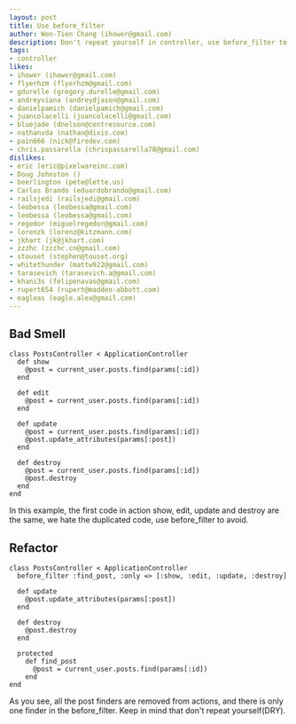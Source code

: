 ```yaml
---
layout: post
title: Use before_filter
author: Wen-Tien Chang (ihower@gmail.com)
description: Don't repeat yourself in controller, use before_filter to avoid duplicated codes.
tags:
- controller
likes:
- ihower (ihower@gmail.com)
- flyerhzm (flyerhzm@gmail.com)
- gdurelle (gregory.durelle@gmail.com)
- andreyviana (andreydjason@gmail.com)
- danielpamich (danielpamich@gmail.com)
- juancolacelli (juancolacelli@gmail.com)
- bluejade (dnelson@centresource.com)
- nathanvda (nathan@dixis.com)
- pain666 (nick@firedev.com)
- chris.passarella (chrispassarella78@gmail.com)
dislikes:
- eric (eric@pixelwareinc.com)
- Doug Johnston ()
- beerlington (pete@lette.us)
- Carlos Brando (eduardobrando@gmail.com)
- railsjedi (railsjedi@gmail.com)
- leobessa (leobessa@gmail.com)
- leobessa (leobessa@gmail.com)
- regedor (miguelregedor@gmail.com)
- lorenzk (lorenz@kitzmann.com)
- jkhart (jk@jkhart.com)
- zzzhc (zzzhc.cn@gmail.com)
- stouset (stephen@touset.org)
- whitethunder (mattw922@gmail.com)
- tarasevich (tarasevich.a@gmail.com)
- khani3s (felipenavas@gmail.com)
- rupert654 (rupert@madden-abbott.com)
- eagleas (eagle.alex@gmail.com)
---
```

Bad Smell
---------

    class PostsController < ApplicationController
      def show
        @post = current_user.posts.find(params[:id])
      end
    
      def edit
        @post = current_user.posts.find(params[:id])
      end
    
      def update
        @post = current_user.posts.find(params[:id])
        @post.update_attributes(params[:post])
      end
    
      def destroy
        @post = current_user.posts.find(params[:id])
        @post.destroy
      end
    end

In this example, the first code in action show, edit, update and destroy are the same, we hate the duplicated code, use before_filter  to avoid.

Refactor
--------

    class PostsController < ApplicationController
      before_filter :find_post, :only => [:show, :edit, :update, :destroy]
    
      def update
        @post.update_attributes(params[:post])
      end
    
      def destroy
        @post.destroy
      end
    
      protected    
        def find_post
          @post = current_user.posts.find(params[:id])
        end
    end

As you see, all the post finders are removed from actions, and there is only one finder in the before_filter. Keep in mind that don't repeat yourself(DRY).
